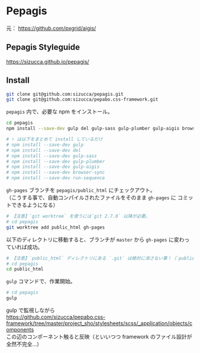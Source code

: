 # Pepagis

元：
https://github.com/pxgrid/aigis/

## Pepagis Styleguide

https://sizucca.github.io/pepagis/


## Install

```sh
git clone git@github.com:sizucca/pepagis.git
git clone git@github.com:sizucca/pepabo.css-framework.git
```

`pepagis` 内で、必要な npm をインストール。

```sh
cd pepagis
npm install --save-dev gulp del gulp-sass gulp-plumber gulp-aigis browser-sync run-sequence

# ↑ は以下をまとめて install しているだけ
# npm install --save-dev gulp
# npm install --save-dev del
# npm install --save-dev gulp-sass
# npm install --save-dev gulp-plumber
# npm install --save-dev gulp-aigis
# npm install --save-dev browser-sync
# npm install --save-dev run-sequence
```

`gh-pages` ブランチを `pepagis/public_html` にチェックアウト。  
（こうする事で、自動コンパイルされたファイルをそのまま `gh-pages` に コミットできるようになる）

```sh
# 【注意】`git worktree` を使うには`git 2.7.0` 以降が必要。
# cd pepagis
git worktree add public_html gh-pages
```

以下のディレクトリに移動すると、ブランチが `master` から `gh-pages` に変わっていれば成功。

```sh
# 【注意】`public_html` ディレクトリにある `.git` は絶対に消さない事！（`public_html` ごと消すとかダメ、絶対）
# cd pepagis
cd public_html
```

`gulp` コマンドで、作業開始。

```sh
# cd pepagis
gulp
```

gulp で監視しながら  
https://github.com/sizucca/pepabo.css-framework/tree/master/project_sho/stylesheets/scss/_application/objects/components  
この辺のコンポーネント触ると反映（といいつつ framework のファイル設計が全然不完全...）


